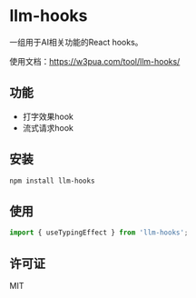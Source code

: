 # llm-hooks

一组用于AI相关功能的React hooks。

使用文档：<https://w3pua.com/tool/llm-hooks/>

## 功能
- 打字效果hook
- 流式请求hook

## 安装
```bash
npm install llm-hooks
```

## 使用
```jsx
import { useTypingEffect } from 'llm-hooks';
```

## 许可证
MIT
